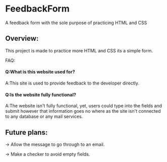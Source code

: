 # FeedbackForm
A feedback form with the sole purpose of practicing HTML and CSS
## Overview:
This project is made to practice more HTML and CSS its a simple form.

FAQ:

#### Q:What is this website used for?
A:This site is used to provide feedback to the developer directly.

#### Q:Is the website fully functional?
A:The website isn't fully functional, yet, users could type into the fields and submit however that information goes no where as the site
isn't connected to any database or any mail services.



## Future plans:
-> Allow the message to go through to an email.

-> Make a checker to avoid empty fields.

